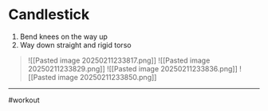 # Candlestick
1. Bend knees on the way up
2. Way down straight and rigid torso
>![[Pasted image 20250211233817.png]]
>![[Pasted image 20250211233829.png]]
>![[Pasted image 20250211233836.png]]
>![[Pasted image 20250211233850.png]]
---
#workout 
